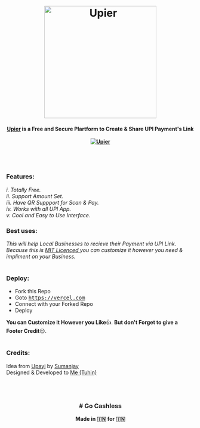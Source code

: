 <h1 align="center">
  <br>
  <a href="https://github.com/tuhinpal/Upier"><img src="https://firebasestorage.googleapis.com/v0/b/webtuhin.appspot.com/o/githubstatic%2Fupier.svg?alt=media&token=43bd247f-4737-40be-8a15-1a145a17652d" alt="Upier" width="300"></a>
</h1>
<h4 align="center"><a href="https://github.com/tuhinpal/Upier" target="_blank">Upier</a> is a Free and Secure Plartform to Create & Share UPI Payment's Link
 <br> <br> <a href="https://upier.vercel.app" align="center"><img src="https://img.shields.io/badge/create--a--payment--link-green?style=for-the-badge" alt="Upier" ></a>
</h4>

<br>
<br>

### Features:<br>

_i. Totally Free._<br>
_ii. Support Amount Set._<br>
_iii. Have QR Suppport for Scan & Pay._<br>
_iv. Works with all UPI App._<br>
_v. Cool and Easy to Use Interface._<br>

### Best uses:<br>

_This will help Local Businesses to recieve their Payment via UPI Link. Because this is [MIT Licenced ](https://github.com/tuhinpal/Upier/blob/master/LICENSE "MIT Licenced ")you can customize it however you need & impliment on your Business._<br><br>

### Deploy: <br>

- Fork this Repo
- Goto <tt>https://vercel.com</tt>
- Connect with your Forked Repo
- Deploy
  <br>

**You can Customize it However you Like**👍. **But don't Forget to give a Footer Credit**😉.<br><br>

### Credits:

Idea from [Upayi](https://github.com/cyberboysumanjay/upayi "Upayi") by [Sumanjay](https://github.com/cyberboysumanjay/ "Sumanjay")<br>
Designed & Developed to [Me (Tuhin)](https://github.com/tuhinpal "Me (Tuhin)")

<br><br>

<h3 align="center"># Go Cashless</h3>
<p align="center"> <b>Made in 🇮🇳 for 🇮🇳</b></p>
